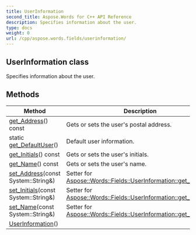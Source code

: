 ```yaml
---
title: UserInformation
second_title: Aspose.Words for C++ API Reference
description: Specifies information about the user. 
type: docs
weight: 0
url: /cpp/aspose.words.fields/userinformation/
---
```

## UserInformation class


Specifies information about the user.

## Methods

| Method | Description |
| --- | --- |
| [get_Address](./get_address/)() const | Gets or sets the user's postal address. |
| static [get_DefaultUser](./get_defaultuser/)() | Default user information. |
| [get_Initials](./get_initials/)() const | Gets or sets the user's initials. |
| [get_Name](./get_name/)() const | Gets or sets the user's name. |
| [set_Address](./set_address/)(const System::String\&) | Setter for [Aspose::Words::Fields::UserInformation::get_Address](./get_address/). |
| [set_Initials](./set_initials/)(const System::String\&) | Setter for [Aspose::Words::Fields::UserInformation::get_Initials](./get_initials/). |
| [set_Name](./set_name/)(const System::String\&) | Setter for [Aspose::Words::Fields::UserInformation::get_Name](./get_name/). |
| [UserInformation](./userinformation/)() |  |
